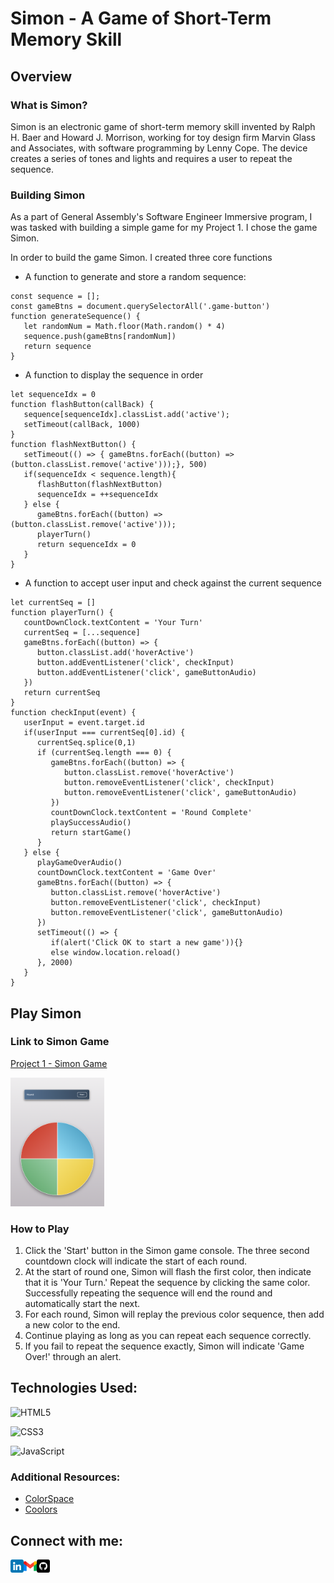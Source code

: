# Simon - A Game of Short-Term Memory Skill

## Overview

### What is Simon? 
Simon is an electronic game of short-term memory skill invented by Ralph H. Baer and Howard J. Morrison, working for toy design firm Marvin Glass and Associates, with software programming by Lenny Cope. The device creates a series of tones and lights and requires a user to repeat the sequence.

### Building Simon
As a part of General Assembly's Software Engineer Immersive program, I was tasked with building a simple game for my Project 1. I chose the game Simon. 

In order to build the game Simon. I created three core functions
- A function to generate and store a random sequence:
```
const sequence = [];
const gameBtns = document.querySelectorAll('.game-button')
function generateSequence() {
   let randomNum = Math.floor(Math.random() * 4)
   sequence.push(gameBtns[randomNum])
   return sequence
}

```
- A function to display the sequence in order
```
let sequenceIdx = 0
function flashButton(callBack) {
   sequence[sequenceIdx].classList.add('active');
   setTimeout(callBack, 1000)
}
function flashNextButton() {
   setTimeout(() => { gameBtns.forEach((button) => (button.classList.remove('active')));}, 500)
   if(sequenceIdx < sequence.length){
      flashButton(flashNextButton)
      sequenceIdx = ++sequenceIdx
   } else {
      gameBtns.forEach((button) => (button.classList.remove('active')));
      playerTurn()
      return sequenceIdx = 0
   }
}

```
- A function to accept user input and check against the current sequence
```
let currentSeq = []
function playerTurn() {
   countDownClock.textContent = 'Your Turn'
   currentSeq = [...sequence]
   gameBtns.forEach((button) => {
      button.classList.add('hoverActive')
      button.addEventListener('click', checkInput)
      button.addEventListener('click', gameButtonAudio)
   })
   return currentSeq
}
function checkInput(event) {
   userInput = event.target.id
   if(userInput === currentSeq[0].id) {
      currentSeq.splice(0,1)
      if (currentSeq.length === 0) {
         gameBtns.forEach((button) => {
            button.classList.remove('hoverActive')
            button.removeEventListener('click', checkInput)
            button.removeEventListener('click', gameButtonAudio)
         })
         countDownClock.textContent = 'Round Complete'
         playSuccessAudio()
         return startGame()
      }
   } else {
      playGameOverAudio()
      countDownClock.textContent = 'Game Over'
      gameBtns.forEach((button) => {
         button.classList.remove('hoverActive')
         button.removeEventListener('click', checkInput)
         button.removeEventListener('click', gameButtonAudio)
      })
      setTimeout(() => {
         if(alert('Click OK to start a new game')){}
         else window.location.reload() 
      }, 2000)
   }
}
```

## Play Simon

### Link to Simon Game
[Project 1 - Simon Game](https://luigibustos.github.io/project_1/)

<a href="https://luigibustos.github.io/project_1/"><img src="assets/Screen Shot 2022-11-18 at 10.13.34 AM.png" alt="Simon Game Screenshot"  style="display: inline-block; margin: 0 auto; max-width: 150px"/></a>

### How to Play
1. Click the 'Start' button in the Simon game console. The three second countdown clock will indicate the start of each round.
2. At the start of round one, Simon will flash the first color, then indicate that it is 'Your Turn.' Repeat the sequence by clicking the same color. Successfully repeating the sequence will end the round and automatically start the next. 
3. For each round, Simon will replay the previous color sequence, then add a new color to the end. 
4. Continue playing as long as you can repeat each sequence correctly. 
5. If you fail to repeat the sequence exactly, Simon will indicate 'Game Over!' through an alert. 

## Technologies Used:
![HTML5](https://img.shields.io/badge/html5-%23E34F26.svg?style=for-the-badge&logo=html5&logoColor=white)

![CSS3](https://img.shields.io/badge/css3-%231572B6.svg?style=for-the-badge&logo=css3&logoColor=white)

![JavaScript](https://img.shields.io/badge/javascript-%23323330.svg?style=for-the-badge&logo=javascript&logoColor=%23F7DF1E)

### Additional Resources:

- [ColorSpace](https://mycolor.space/)
- [Coolors](https://coolors.co/)

## Connect with me:

<a href="https://www.linkedin.com/in/luigibustos/"><img align="left" src="assets/icons/linkedin.png" alt="LinkedIn" width="21px"/></a>
<a href="mailto:LouisAlphonsoBustos@gmail.com"><img align="left" src="assets/icons/gmail.png" alt="Gmail" width="21px"/></a>
<a href="https://github.com/luigibustos"><img align="left" src="assets/icons/github.png" alt="Github" width="21px"/></a>